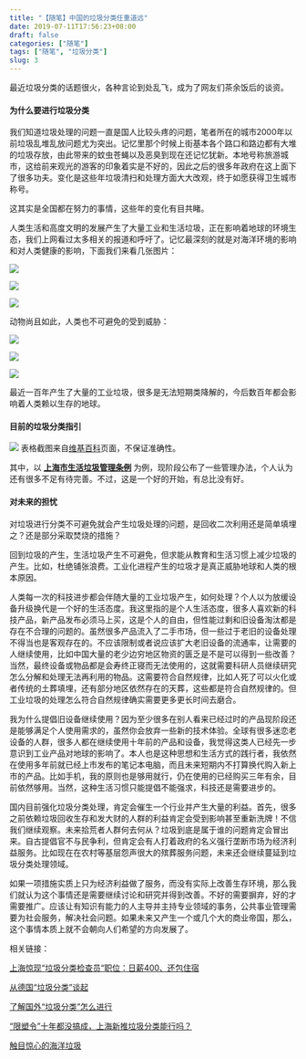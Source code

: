 ```yaml
---
title: "【随笔】中国的垃圾分类任重道远"
date: 2019-07-11T17:56:23+08:00
draft: false
categories: ["随笔"]
tags: ["随笔", "垃圾分类"]
slug: 3
---
```


最近垃圾分类的话题很火，各种言论到处乱飞，成为了网友们茶余饭后的谈资。

#### 为什么要进行垃圾分类

我们知道垃圾处理的问题一直是国人比较头疼的问题，笔者所在的城市2000年以前垃圾乱堆乱放问题尤为突出。记忆里那个时候上街基本各个路口和路边都有大堆的垃圾存放，由此带来的蚊虫苍蝇以及恶臭到现在还记忆犹新。本地号称旅游城市，这给前来观光的游客的印象着实是不好的，因此之后的很多年政府在这上面下了很多功夫。变化是这些年垃圾清扫和处理方面大大改观，终于如愿获得卫生城市称号。

这其实是全国都在努力的事情，这些年的变化有目共睹。

人类生活和高度文明的发展产生了大量工业和生活垃圾，正在影响着地球的环境生态，我们上网看过太多相关的报道和呼吁了。记忆最深刻的就是对海洋环境的影响和对人类健康的影响，下面我们来看几张图片：

![](https://img.dtz9.com/imgs/2019/07/1d4e7fb8b70ece13.jpg)

![](https://img.dtz9.com/imgs/2019/07/33cc9dffdd506f5f.jpg)

![](https://img.dtz9.com/imgs/2019/07/a379928db6e2d5c4.jpg)



动物尚且如此，人类也不可避免的受到威胁：

![](https://img.dtz9.com/imgs/2019/07/6fcb6190f274d1b2.jpg)

![](https://img.dtz9.com/imgs/2019/07/24e892791e7a2dee.jpg)

![](https://img.dtz9.com/imgs/2019/07/8bf8cba60c5f2bb0.jpeg)



最近一百年产生了大量的工业垃圾，很多是无法短期类降解的，今后数百年都会影响着人类赖以生存的地球。

#### 目前的垃圾分类指引

![](https://img.dtz9.com/imgs/2019/07/71656f964b265ced.jpg)
表格截图来自[维基百科](https://zh.wikipedia.org/wiki/%E5%9E%83%E5%9C%BE%E5%88%86%E9%A1%9E)页面，不保证准确性。

其中，以 **[上海市生活垃圾管理条例](http://sh.bendibao.com/news/2019219/202376.shtm)** 为例，现阶段公布了一些管理办法，个人认为还有很多不足有待完善。不过，这是一个好的开始，有总比没有好。

#### 对未来的担忧

对垃圾进行分类不可避免就会产生垃圾处理的问题，是回收二次利用还是简单填埋之？还是部分采取焚烧的措施？

回到垃圾的产生，生活垃圾产生不可避免，但求能从教育和生活习惯上减少垃圾的产生。比如，杜绝铺张浪费。工业化进程产生的垃圾才是真正威胁地球和人类的根本原因。

人类每一次的科技进步都会伴随大量的工业垃圾产生，如何处理？个人以为放缓设备升级换代是一个好的生活态度。我这里指的是个人生活态度，很多人喜欢新的科技产品，新产品发布必须马上买，这是个人的自由，但性能过剩和旧设备淘汰都是存在不合理的问题的。虽然很多产品流入了二手市场，但一些过于老旧的设备处理不得当也是客观存在的。不应该限制或者说应该扩大老旧设备的流通率，让需要的人继续使用，比如中国大量的老少边穷地区物资的匮乏是不是可以得到一些改善？当然，最终设备或物品都是会寿终正寝而无法使用的，这就需要科研人员继续研究怎么分解和处理无法再利用的物品。这需要符合自然规律，比如人死了可以火化或者传统的土葬填埋，还有部分地区依然存在的天葬，这些都是符合自然规律的。但工业垃圾的处理怎么符合自然规律确实需要更多更长时间去磨合。

我为什么提倡旧设备继续使用？因为至少很多在别人看来已经过时的产品现阶段还是能够满足个人使用需求的，虽然你会放弃一些新的技术体验。全球有很多迷恋老设备的人群，很多人都在继续使用十年前的产品和设备，我觉得这类人已经先一步意识到工业产品对地球的影响了。本人也是这种思想和生活方式的践行者，我依然在使用多年前就已经上市发布的笔记本电脑，而且未来短期内不打算换代购入新上市的产品。比如手机，我的原则也是够用就行，仍在使用的已经购买三年有余，目前依然够用。当然，这种生活习惯只能提倡不能强求，科技还是需要进步的。

国内目前强化垃圾分类处理，肯定会催生一个行业并产生大量的利益。首先，很多之前依赖垃圾回收生存和发大财的人群的利益肯定会受到影响甚至重新洗牌！不信我们继续观察。未来拾荒者人群何去何从？垃圾到底是属于谁的问题肯定会冒出来。自古提倡官不与民争利，但肯定会有人打着政府的名义强行垄断市场为经济利益服务。比如现在在农村等基层怨声很大的殡葬服务问题，未来还会继续蔓延到垃圾分类处理领域。

如果一项措施实质上只为经济利益做了服务，而没有实际上改善生存环境，那么我们就认为这个事情还是需要继续讨论和研究并得到改善。不好的需要摒弃，好的才需要推广。应该让有知识有能力的人主导并主持专业领域的事务，公共事业管理需要为社会服务，解决社会问题。如果未来又产生一个或几个大的商业帝国，那么，这个事情本质上就不会朝向人们希望的方向发展了。



相关链接：

[上海惊现“垃圾分类检查员“职位：日薪400、还包住宿](https://www.cnbeta.com/articles/tech/866505.htm)

[从德国“垃圾分类”谈起](http://www.ftchinese.com/story/001083436?archive)

[了解国外“垃圾分类”怎么进行](https://zhuanlan.zhihu.com/p/55110096)

[“限塑令”十年都没搞成，上海新推垃圾分类能行吗？](https://www.jiemian.com/article/2885685.html)

[触目惊心的海洋垃圾](http://dof.hainan.gov.cn/gyfw/kpzx/201001/t20100119_1000357.html)

